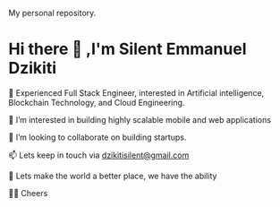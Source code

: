 My personal repository.

# Hi there 👋 ,I'm Silent Emmanuel Dzikiti
🎉 Experienced Full Stack Engineer, interested in Artificial intelligence, Blockchain Technology, and Cloud Engineering.

👀 I’m interested in building highly scalable mobile and web applications

💞️ I’m looking to collaborate on building startups.

📫 Lets keep in touch via dzikitisilent@gmail.com

👯 Lets make the world a better place, we have the ability

👦🏽 Cheers
